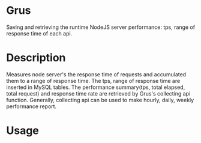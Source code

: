 Grus
====
Saving and retrieving the runtime NodeJS server performance: tps, range of response time of each api.

# Description

Measures node server's the response time of requests and accumulated them to a range of response time. 
The tps, range of response time are inserted in MySQL tables. 
The performance summary(tps, total elapsed, total request) and response time rate are retrieved by Grus's collecting api function.
Generally, collecting api can be used to make hourly, daily, weekly performance report. 

# Usage

    
